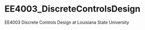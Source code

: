 EE4003_DiscreteControlsDesign
=============================

EE4003 Discrete Controls Design at Louisiana State University
